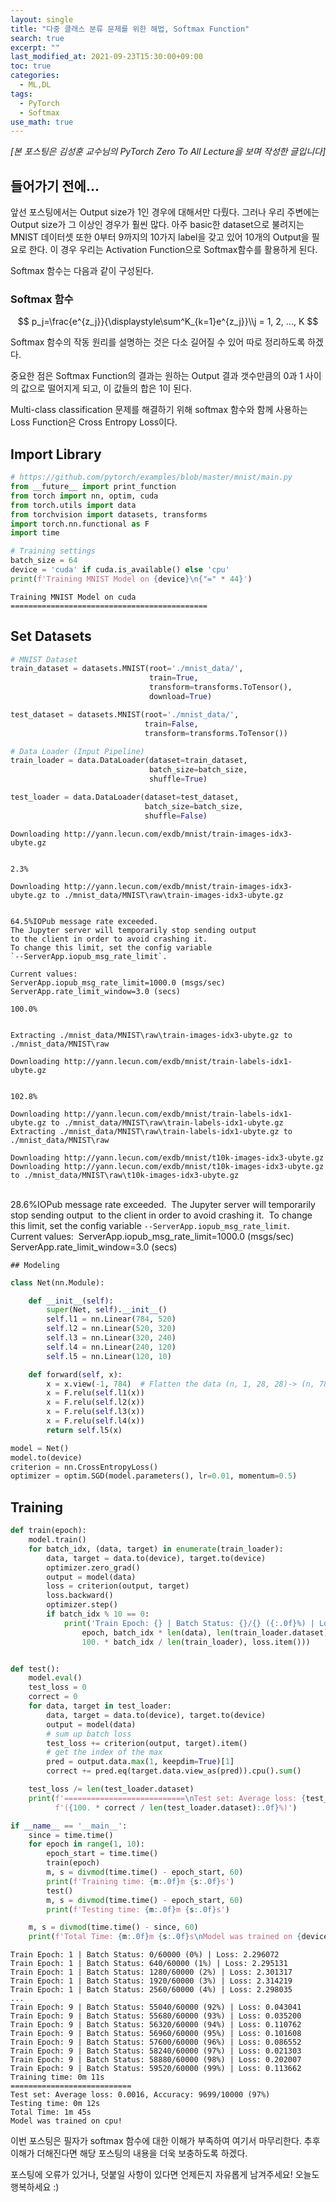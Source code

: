 ```yaml
---
layout: single
title: "다중 클래스 분류 문제를 위한 해법, Softmax Function"
search: true
excerpt: ""
last_modified_at: 2021-09-23T15:30:00+09:00
toc: true
categories:
  - ML,DL
tags:
  - PyTorch
  - Softmax
use_math: true
---
```


*[본 포스팅은 김성훈 교수님의 PyTorch Zero To All Lecture을 보며 작성한 글입니다]*

## 들어가기 전에...

앞선 포스팅에서는 Output size가 1인 경우에 대해서만 다뤘다. 그러나 우리 주변에는 Output size가 그 이상인 경우가 훨씬 많다. 아주 basic한 dataset으로 불려지는 MNIST 데이터셋 또한 0부터 9까지의 10가지 label을 갖고 있어 10개의 Output을 필요로 한다. 이 경우 우리는 Activation Function으로 Softmax함수를 활용하게 된다.

Softmax 함수는 다음과 같이 구성된다.

### Softmax 함수

$$
p_j=\frac{e^{z_j}}{\displaystyle\sum^K_{k=1}e^{z_j}}\\j = 1, 2, ..., K
$$

Softmax 함수의 작동 원리를 설명하는 것은 다소 길어질 수 있어 따로 정리하도록 하겠다.

중요한 점은 Softmax Function의 결과는 원하는 Output 결과 갯수만큼의 0과 1 사이의 값으로 떨어지게 되고, 이 값들의 합은 1이 된다.

Multi-class classification 문제를 해결하기 위해 softmax 함수와 함께 사용하는 Loss Function은 Cross Entropy Loss이다.



## Import Library


```python
# https://github.com/pytorch/examples/blob/master/mnist/main.py
from __future__ import print_function
from torch import nn, optim, cuda
from torch.utils import data
from torchvision import datasets, transforms
import torch.nn.functional as F
import time
```


```python
# Training settings
batch_size = 64
device = 'cuda' if cuda.is_available() else 'cpu'
print(f'Training MNIST Model on {device}\n{"=" * 44}')
```

    Training MNIST Model on cuda
    ============================================

## Set Datasets

```python
# MNIST Dataset
train_dataset = datasets.MNIST(root='./mnist_data/',
                               train=True,
                               transform=transforms.ToTensor(),
                               download=True)

test_dataset = datasets.MNIST(root='./mnist_data/',
                              train=False,
                              transform=transforms.ToTensor())

# Data Loader (Input Pipeline)
train_loader = data.DataLoader(dataset=train_dataset,
                               batch_size=batch_size,
                               shuffle=True)

test_loader = data.DataLoader(dataset=test_dataset,
                              batch_size=batch_size,
                              shuffle=False)
```

    Downloading http://yann.lecun.com/exdb/mnist/train-images-idx3-ubyte.gz


    2.3%
    
    Downloading http://yann.lecun.com/exdb/mnist/train-images-idx3-ubyte.gz to ./mnist_data/MNIST\raw\train-images-idx3-ubyte.gz


    64.5%IOPub message rate exceeded.
    The Jupyter server will temporarily stop sending output
    to the client in order to avoid crashing it.
    To change this limit, set the config variable
    `--ServerApp.iopub_msg_rate_limit`.
    
    Current values:
    ServerApp.iopub_msg_rate_limit=1000.0 (msgs/sec)
    ServerApp.rate_limit_window=3.0 (secs)
    
    100.0%


    Extracting ./mnist_data/MNIST\raw\train-images-idx3-ubyte.gz to ./mnist_data/MNIST\raw
    
    Downloading http://yann.lecun.com/exdb/mnist/train-labels-idx1-ubyte.gz


    102.8%
    
    Downloading http://yann.lecun.com/exdb/mnist/train-labels-idx1-ubyte.gz to ./mnist_data/MNIST\raw\train-labels-idx1-ubyte.gz
    Extracting ./mnist_data/MNIST\raw\train-labels-idx1-ubyte.gz to ./mnist_data/MNIST\raw
    
    Downloading http://yann.lecun.com/exdb/mnist/t10k-images-idx3-ubyte.gz
    Downloading http://yann.lecun.com/exdb/mnist/t10k-images-idx3-ubyte.gz to ./mnist_data/MNIST\raw\t10k-images-idx3-ubyte.gz


​    
​    28.6%IOPub message rate exceeded.
​    The Jupyter server will temporarily stop sending output
​    to the client in order to avoid crashing it.
​    To change this limit, set the config variable
​    `--ServerApp.iopub_msg_rate_limit`.
​    
​    Current values:
​    ServerApp.iopub_msg_rate_limit=1000.0 (msgs/sec)
​    ServerApp.rate_limit_window=3.0 (secs)

    ## Modeling


```python
class Net(nn.Module):

    def __init__(self):
        super(Net, self).__init__()
        self.l1 = nn.Linear(784, 520)
        self.l2 = nn.Linear(520, 320)
        self.l3 = nn.Linear(320, 240)
        self.l4 = nn.Linear(240, 120)
        self.l5 = nn.Linear(120, 10)

    def forward(self, x):
        x = x.view(-1, 784)  # Flatten the data (n, 1, 28, 28)-> (n, 784)
        x = F.relu(self.l1(x))
        x = F.relu(self.l2(x))
        x = F.relu(self.l3(x))
        x = F.relu(self.l4(x))
        return self.l5(x)
```


```python
model = Net()
model.to(device)
criterion = nn.CrossEntropyLoss()
optimizer = optim.SGD(model.parameters(), lr=0.01, momentum=0.5)
```

## Training


```python
def train(epoch):
    model.train()
    for batch_idx, (data, target) in enumerate(train_loader):
        data, target = data.to(device), target.to(device)
        optimizer.zero_grad()
        output = model(data)
        loss = criterion(output, target)
        loss.backward()
        optimizer.step()
        if batch_idx % 10 == 0:
            print('Train Epoch: {} | Batch Status: {}/{} ({:.0f}%) | Loss: {:.6f}'.format(
                epoch, batch_idx * len(data), len(train_loader.dataset),
                100. * batch_idx / len(train_loader), loss.item()))


def test():
    model.eval()
    test_loss = 0
    correct = 0
    for data, target in test_loader:
        data, target = data.to(device), target.to(device)
        output = model(data)
        # sum up batch loss
        test_loss += criterion(output, target).item()
        # get the index of the max
        pred = output.data.max(1, keepdim=True)[1]
        correct += pred.eq(target.data.view_as(pred)).cpu().sum()

    test_loss /= len(test_loader.dataset)
    print(f'===========================\nTest set: Average loss: {test_loss:.4f}, Accuracy: {correct}/{len(test_loader.dataset)} '
          f'({100. * correct / len(test_loader.dataset):.0f}%)')
```


```python
if __name__ == '__main__':
    since = time.time()
    for epoch in range(1, 10):
        epoch_start = time.time()
        train(epoch)
        m, s = divmod(time.time() - epoch_start, 60)
        print(f'Training time: {m:.0f}m {s:.0f}s')
        test()
        m, s = divmod(time.time() - epoch_start, 60)
        print(f'Testing time: {m:.0f}m {s:.0f}s')

    m, s = divmod(time.time() - since, 60)
    print(f'Total Time: {m:.0f}m {s:.0f}s\nModel was trained on {device}!')
```

    Train Epoch: 1 | Batch Status: 0/60000 (0%) | Loss: 2.296072
    Train Epoch: 1 | Batch Status: 640/60000 (1%) | Loss: 2.295131
    Train Epoch: 1 | Batch Status: 1280/60000 (2%) | Loss: 2.301317
    Train Epoch: 1 | Batch Status: 1920/60000 (3%) | Loss: 2.314219
    Train Epoch: 1 | Batch Status: 2560/60000 (4%) | Loss: 2.298035
    ...
    Train Epoch: 9 | Batch Status: 55040/60000 (92%) | Loss: 0.043041
    Train Epoch: 9 | Batch Status: 55680/60000 (93%) | Loss: 0.035200
    Train Epoch: 9 | Batch Status: 56320/60000 (94%) | Loss: 0.110762
    Train Epoch: 9 | Batch Status: 56960/60000 (95%) | Loss: 0.101608
    Train Epoch: 9 | Batch Status: 57600/60000 (96%) | Loss: 0.086552
    Train Epoch: 9 | Batch Status: 58240/60000 (97%) | Loss: 0.021303
    Train Epoch: 9 | Batch Status: 58880/60000 (98%) | Loss: 0.202007
    Train Epoch: 9 | Batch Status: 59520/60000 (99%) | Loss: 0.113662
    Training time: 0m 11s
    ===========================
    Test set: Average loss: 0.0016, Accuracy: 9699/10000 (97%)
    Testing time: 0m 12s
    Total Time: 1m 45s
    Model was trained on cpu!


이번 포스팅은 필자가 softmax 함수에 대한 이해가 부족하여 여기서 마무리한다. 추후 이해가 더해진다면 해당 포스팅의 내용을 더욱 보충하도록 하겠다.

포스팅에 오류가 있거나, 덧붙일 사항이 있다면 언제든지 자유롭게 남겨주세요! 오늘도 행복하세요 :)
